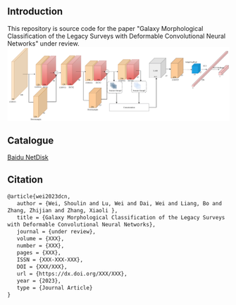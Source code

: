 ## Introduction

This repository is source code for the paper "Galaxy Morphological Classification of the Legacy Surveys with Deformable Convolutional Neural Networks" under review.
![architecture](./images/architecture.png)
## Catalogue
[Baidu NetDisk](https://pan.baidu.com/s/13OycRXh9tLClmPG8L4bSqg?pwd=fp3q)

## Citation
```
@article{wei2023dcn,
   author = {Wei, Shoulin and Lu, Wei and Dai, Wei and Liang, Bo and Zhang, Zhijian and Zhang, Xiaoli },
   title = {Galaxy Morphological Classification of the Legacy Surveys with Deformable Convolutional Neural Networks},
   journal = {under review},
   volume = {XXX},
   number = {XXX},
   pages = {XXX},
   ISSN = {XXX-XXX-XXX},
   DOI = {XXX/XXX},
   url = {https://dx.doi.org/XXX/XXX},
   year = {2023},
   type = {Journal Article}
}
```